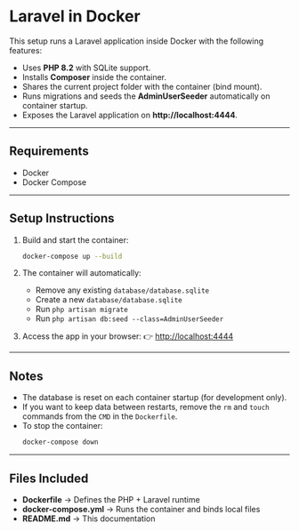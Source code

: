 # Laravel in Docker

This setup runs a Laravel application inside Docker with the following features:

- Uses **PHP 8.2** with SQLite support.
- Installs **Composer** inside the container.
- Shares the current project folder with the container (bind mount).
- Runs migrations and seeds the **AdminUserSeeder** automatically on container startup.
- Exposes the Laravel application on **http://localhost:4444**.

---

## Requirements
- Docker
- Docker Compose

---

## Setup Instructions

1. Build and start the container:
   ```bash
   docker-compose up --build
   ```

2. The container will automatically:
   - Remove any existing `database/database.sqlite`
   - Create a new `database/database.sqlite`
   - Run `php artisan migrate`
   - Run `php artisan db:seed --class=AdminUserSeeder`

3. Access the app in your browser:
   👉 [http://localhost:4444](http://localhost:4444)

---

## Notes
- The database is reset on each container startup (for development only).
- If you want to keep data between restarts, remove the `rm` and `touch` commands from the `CMD` in the `Dockerfile`.
- To stop the container:
  ```bash
  docker-compose down
  ```

---

## Files Included
- **Dockerfile** → Defines the PHP + Laravel runtime
- **docker-compose.yml** → Runs the container and binds local files
- **README.md** → This documentation

